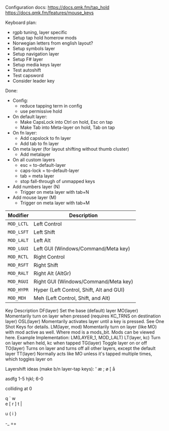 Configuration docs:
<https://docs.qmk.fm/tap_hold>
<https://docs.qmk.fm/features/mouse_keys>

Keyboard plan:

- rgpb tuning, layer specific
- Setup tap hold homerow mods
- Norwegian letters from english layout?
- Setup symbols layer
- Setup navigation layer
- Setup F# layer
- Setup media keys layer
- Test autoshift
- Test capsword
- Consider leader key

Done:

- Config:
  - reduce tapping term in config
  - use permissive hold
- On default layer:
  - Make CapsLock into Ctrl on hold, Esc on tap
  - Make Tab into Meta-layer on hold, Tab on tap
- On fn layer:
  - Add capslock to fn layer
  - Add tab to fn layer
- On meta layer (for layout shifting without thumb cluster)
  - Add metalayer
- On all custom layers
  - esc = to-default-layer
  - caps-lock = to-default-layer
  - tab = meta layer
  - stop fall-through of unmapped keys
- Add numbers layer (N)
  - Trigger on meta layer with tab+N
- Add mouse layer (M)
  - Trigger on meta layer with tab+M

|Modifier  |Description                             |
|----------|----------------------------------------|
|`MOD_LCTL`|Left Control                            |
|`MOD_LSFT`|Left Shift                              |
|`MOD_LALT`|Left Alt                                |
|`MOD_LGUI`|Left GUI (Windows/Command/Meta key)     |
|`MOD_RCTL`|Right Control                           |
|`MOD_RSFT`|Right Shift                             |
|`MOD_RALT`|Right Alt (AltGr)                       |
|`MOD_RGUI`|Right GUI (Windows/Command/Meta key)    |
|`MOD_HYPR`|Hyper (Left Control, Shift, Alt and GUI)|
|`MOD_MEH` |Meh (Left Control, Shift, and Alt)      |

Key Description
DF(layer) Set the base (default) layer
MO(layer) Momentarily turn on layer when pressed (requires KC_TRNS on destination layer)
OSL(layer) Momentarily activates layer until a key is pressed. See One Shot Keys for details.
LM(layer, mod) Momentarily turn on layer (like MO) with mod active as well. Where mod is a mods_bit. Mods can be viewed here. Example Implementation: LM(LAYER_1, MOD_LALT)
LT(layer, kc) Turn on layer when held, kc when tapped
TG(layer) Toggle layer on or off
TO(layer) Turns on layer and turns off all other layers, except the default layer
TT(layer) Normally acts like MO unless it's tapped multiple times, which toggles layer on

Layershift ideas (make b/n layer-tap keys):
' æ
; ø
\[ å

asdfg 1-5
hjkl; 6-0

colliding at 0

q \`
w \
e \[
r \]
t |

u {
i }

-\_
=+
